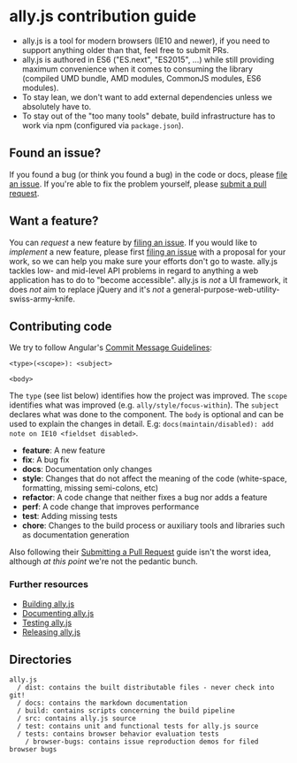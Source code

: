 # ally.js contribution guide

* ally.js is a tool for modern browsers (IE10 and newer), if you need to support anything older than that, feel free to submit PRs.
* ally.js is authored in ES6 ("ES.next", "ES2015", …) while still providing maximum convenience when it comes to consuming the library (compiled UMD bundle, AMD modules, CommonJS modules, ES6 modules).
* To stay lean, we don't want to add external dependencies unless we absolutely have to.
* To stay out of the "too many tools" debate, build infrastructure has to work via npm (configured via `package.json`).


## Found an issue?

If you found a bug (or think you found a bug) in the code or docs, please [file an issue](https://github.com/medialize/ally.js/issues/new). If you're able to fix the problem yourself, please [submit a pull request](#contributing-code).


## Want a feature?

You can *request* a new feature by [filing an issue](https://github.com/medialize/ally.js/issues/new). If you would like to *implement* a new feature, please first [filing an issue](https://github.com/medialize/ally.js/issues/new) with a proposal for your work, so we can help you make sure your efforts don't go to waste. ally.js tackles low- and mid-level API problems in regard to anything a web application has to do to "become accessible". ally.js is *not* a UI framework, it does *not* aim to replace jQuery and it's *not* a general-purpose-web-utility-swiss-army-knife.


## Contributing code

We try to follow Angular's [Commit Message Guidelines](https://github.com/angular/angular/blob/master/CONTRIBUTING.md#-commit-message-guidelines):

```text
<type>(<scope>): <subject>

<body>
```

The `type` (see list below) identifies how the project was improved. The `scope` identifies what was improved (e.g. `ally/style/focus-within`). The `subject` declares what was done to the component. The `body` is optional and can be used to explain the changes in detail. E.g: `docs(maintain/disabled): add note on IE10 <fieldset disabled>`.

* **feature**: A new feature
* **fix**: A bug fix
* **docs**: Documentation only changes
* **style**: Changes that do not affect the meaning of the code (white-space, formatting, missing semi-colons, etc)
* **refactor**: A code change that neither fixes a bug nor adds a feature
* **perf**: A code change that improves performance
* **test**: Adding missing tests
* **chore**: Changes to the build process or auxiliary tools and libraries such as documentation generation

Also following their [Submitting a Pull Request](https://github.com/angular/angular/blob/master/CONTRIBUTING.md#-submitting-a-pull-request-pr) guide isn't the worst idea, although *at this point* we're not the pedantic bunch.


### Further resources

* [Building ally.js](docs/contributing/build.md)
* [Documenting ally.js](docs/contributing/docs.md)
* [Testing ally.js](docs/contributing/testing.md)
* [Releasing ally.js](docs/contributing/releasing.md)


## Directories

```text
ally.js
  / dist: contains the built distributable files - never check into git!
  / docs: contains the markdown documentation
  / build: contains scripts concerning the build pipeline
  / src: contains ally.js source
  / test: contains unit and functional tests for ally.js source
  / tests: contains browser behavior evaluation tests
    / browser-bugs: contains issue reproduction demos for filed browser bugs
```
